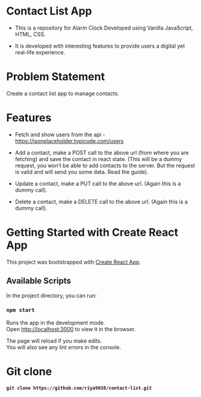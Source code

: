 
# Contact List App

- This is a repository for Alarm Clock Developed using Vanilla JavaScript, HTML, CSS.

- It is developed with interesting features to provide users a digital yet real-life experience.

# Problem Statement

  Create a contact list app to manage contacts.

# Features

- Fetch and show users from the api - https://jsonplaceholder.typicode.com/users

- Add a contact, make a POST call to the above url (from where you are fetching) and save the contact in react state. (This will be a dummy request, you won’t be able to add contacts to the server. But the request is valid and will send you some data. Read the guide).

- Update a contact, make a PUT call to the above url. (Again this is a dummy call).

- Delete a contact, make a DELETE call to the above url. (Again this is a dummy call).

# Getting Started with Create React App

This project was bootstrapped with [Create React App](https://github.com/facebook/create-react-app).

## Available Scripts

In the project directory, you can run:

### `npm start`

Runs the app in the development mode.\
Open [http://localhost:3000](http://localhost:3000) to view it in the browser.

The page will reload if you make edits.\
You will also see any lint errors in the console.

# Git clone

#### `git clone https://github.com/riya9038/contact-list.git`

